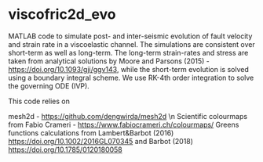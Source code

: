 # viscofric2d_evo
MATLAB code to simulate post- and inter-seismic evolution of fault velocity and strain rate in a viscoelastic channel. The simulations are consistent over short-term as well as long-term. The long-term strain-rates and stress are taken from analytical solutions by Moore and Parsons (2015) - https://doi.org/10.1093/gji/ggv143, while the short-term evolution is solved using a boundary integral scheme. We use RK-4th order integration to solve the governing ODE (IVP).

This code relies on 

mesh2d - https://github.com/dengwirda/mesh2d \n
Scientific colourmaps from Fabio Crameri - https://www.fabiocrameri.ch/colourmaps/
Greens functions calculations from Lambert&Barbot (2016) https://doi.org/10.1002/2016GL070345 and Barbot (2018) https://doi.org/10.1785/0120180058
